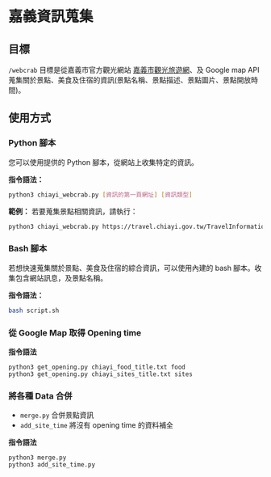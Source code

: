 # 嘉義資訊蒐集

## 目標
`/webcrab` 目標是從嘉義市官方觀光網站 [嘉義市觀光旅遊網](https://travel.chiayi.gov.tw/)、及 Google map API 蒐集關於景點、美食及住宿的資訊(景點名稱、景點描述、景點圖片、景點開放時間)。

## 使用方式

### Python 腳本
您可以使用提供的 Python 腳本，從網站上收集特定的資訊。

**指令語法：**
```bash
python3 chiayi_webcrab.py [資訊的第一頁網址] [資訊類型]
```

**範例：**
若要蒐集景點相關資訊，請執行：
```bash
python3 chiayi_webcrab.py https://travel.chiayi.gov.tw/TravelInformation/C000005/1 sites
```

### Bash 腳本
若想快速蒐集關於景點、美食及住宿的綜合資訊，可以使用內建的 bash 腳本。收集包含網站訊息，及景點名稱。

**指令語法：**
```bash
bash script.sh
```

### 從 Google Map 取得 Opening time

**指令語法**
```
python3 get_opening.py chiayi_food_title.txt food
python3 get_opening.py chiayi_sites_title.txt sites
```

### 將各種 Data 合併
* `merge.py` 合併景點資訊
* `add_site_time` 將沒有 opening time 的資料補全

**指令語法**
```
python3 merge.py
python3 add_site_time.py
```
